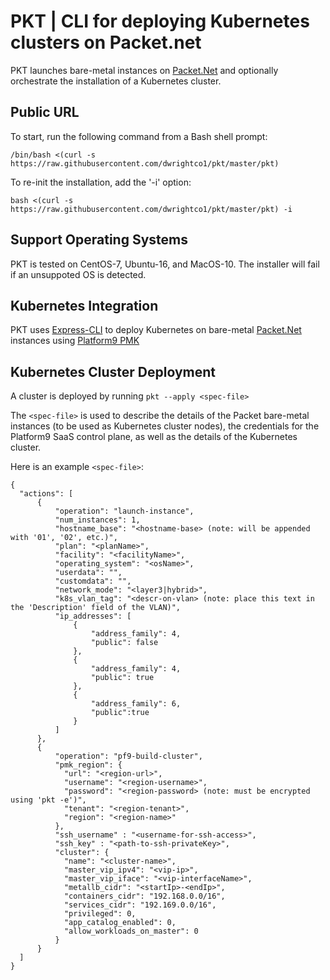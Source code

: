 # PKT | CLI for deploying Kubernetes clusters on Packet.net
PKT launches bare-metal instances on [Packet.Net](https://app.packet.net) and optionally orchestrate the installation of a Kubernetes cluster.

## Public URL
To start, run the following command from a Bash shell prompt:
```
/bin/bash <(curl -s https://raw.githubusercontent.com/dwrightco1/pkt/master/pkt)
```

To re-init the installation, add the '-i' option:
```
bash <(curl -s https://raw.githubusercontent.com/dwrightco1/pkt/master/pkt) -i
```

## Support Operating Systems
PKT is tested on CentOS-7, Ubuntu-16, and MacOS-10.  The installer will fail if an unsuppoted OS is detected.

## Kubernetes Integration
PKT uses [Express-CLI](https://github.com/platform9/express-cli) to deploy Kubernetes on bare-metal [Packet.Net](https://app.packet.net) instances using [Platform9 PMK](https://platform9.com/signup)

## Kubernetes Cluster Deployment
A cluster is deployed by running `pkt --apply <spec-file>`

The `<spec-file>` is used to describe the details of the Packet bare-metal instances (to be used as Kubernetes cluster nodes), the credentials for the Platform9 SaaS control plane, as well as the details of the Kubernetes cluster.

Here is an example `<spec-file>`:
```
{
  "actions": [
      {
          "operation": "launch-instance",
          "num_instances": 1,
          "hostname_base": "<hostname-base> (note: will be appended with '01', '02', etc.)",
          "plan": "<planName>",
          "facility": "<facilityName>",
          "operating_system": "<osName>",
          "userdata": "",
          "customdata": "",
          "network_mode": "<layer3|hybrid>",
          "k8s_vlan_tag": "<descr-on-vlan> (note: place this text in the 'Description' field of the VLAN)",
          "ip_addresses": [
              {
                  "address_family": 4,
                  "public": false
              },
              {
                  "address_family": 4,
                  "public": true
              },
              {
                  "address_family": 6,
                  "public":true
              }
          ]
      },
      {
          "operation": "pf9-build-cluster",
          "pmk_region": {
            "url": "<region-url>",
            "username": "<region-username>",
            "password": "<region-password> (note: must be encrypted using 'pkt -e')",
            "tenant": "<region-tenant>",
            "region": "<region-name>"
          },
          "ssh_username" : "<username-for-ssh-access>",
          "ssh_key" : "<path-to-ssh-privateKey>",
          "cluster": {
            "name": "<cluster-name>",
            "master_vip_ipv4": "<vip-ip>",
            "master_vip_iface": "<vip-interfaceName>",
            "metallb_cidr": "<startIp>-<endIp>",
            "containers_cidr": "192.168.0.0/16",
            "services_cidr": "192.169.0.0/16",
            "privileged": 0,
            "app_catalog_enabled": 0,
            "allow_workloads_on_master": 0
          }
      }
  ]
}
```
